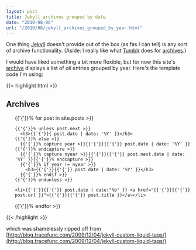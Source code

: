 ```yaml
---
layout: post
title: Jekyll archives grouped by date
date: "2010-08-06"
url: "/2010/08/jekyll_archives_grouped_by_year.html"
---
```


One thing [Jekyll][] doesn't provide out of the box (as fas I can
tell) is any sort of archive functionality. (Aside: I really like what
[Tumblr][] does for [archives][].)

I would have liked something a bit more flexible, but for now this
site's [archive][] displays a list of *all* entries grouped by year.
Here's the template code I'm using:

{{< highlight html >}}
<h2>Archives</h2>
<ul>
  {{'{'}}% for post in site.posts >}}

    {{'{'}}% unless post.next >}}
      <h3>{{'{'}}{ post.date | date: '%Y' }}</h3>
    {{'{'}}% else >}}
      {{'{'}}% capture year >}}{{'{'}}{{'{'}} post.date | date: '%Y' }}{{'{'}}% endcapture >}}
      {{'{'}}% capture nyear >}}{{'{'}}{{'{'}} post.next.date | date: '%Y' }}{{'{'}}% endcapture >}}
      {{'{'}}% if year != nyear >}}
        <h3>{{'{'}}{{'{'}} post.date | date: '%Y' }}</h3>
      {{'{'}}% endif >}}
    {{'{'}}% endunless >}}

    <li>{{'{'}}{{'{'}} post.date | date:"%b" }} <a href="{{'{'}}{{'{'}} post.url }}">{{'{'}}{{'{'}} post.title }}</a></li>
  {{'{'}}% endfor >}}
</ul>
{{< /highlight >}}

which was shamelessly ripped off from
[http://blog.tracefunc.com/2009/12/04/jekyll-custom-liquid-tags/](http://blog.tracefunc.com/2009/12/04/jekyll-custom-liquid-tags/)

[Jekyll]: http://github.com/mojombo/jekyll
[Tumblr]: http://tumblr.com/
[archives]: http://www.therowes.id.au/archive
[archive]: /archive.html
